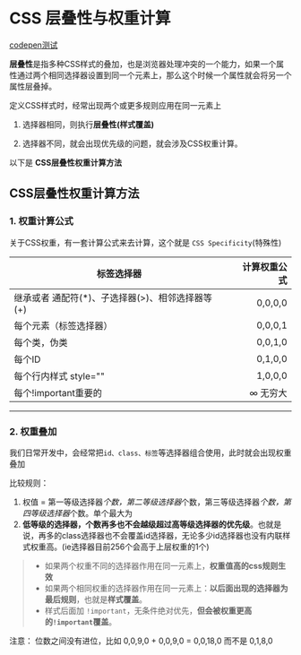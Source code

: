 # CSS 层叠性与权重计算

[codepen测试](https://codepen.io/Divcutu/pen/GRzGGxx "测试CSS层叠性与权重计算")

**层叠性**是指多种CSS样式的叠加，也是浏览器处理冲突的一个能力，如果一个属性通过两个相同选择器设置到同一个元素上，那么这个时候一个属性就会将另一个属性层叠掉。

定义CSS样式时，经常出现两个或更多规则应用在同一元素上

1. 选择器相同，则执行**层叠性(样式覆盖)**

2. 选择器不同，就会出现优先级的问题，就会涉及CSS权重计算。

以下是 **CSS层叠性权重计算方法**

## CSS层叠性权重计算方法

### 1. 权重计算公式

关于CSS权重，有一套计算公式来去计算，这个就是 `CSS Specificity`(特殊性)

|标签选择器|计算权重公式|
|---|---:|
|继承或者 通配符(*)、子选择器(>)、相邻选择器等(+)|0,0,0,0|
|每个元素（标签选择器）|0,0,0,1|
|每个类，伪类|0,0,1,0|
|每个ID|0,1,0,0|
|每个行内样式 style=""|1,0,0,0|
|每个!important重要的|∞ 无穷大|

-----

### 2. 权重叠加

我们日常开发中，会经常把`id、class、标签`等选择器组合使用，此时就会出现权重叠加

比较规则：

1. 权值 = 第一等级选择器*个数，第二等级选择器*个数，第三等级选择器*个数，第四等级选择器*个数。单个最大为
2. **低等级的选择器，个数再多也不会越级超过高等级选择器的优先级**。也就是说，再多的class选择器也不会覆盖id选择器，无论多少id选择器也没有内联样式权重高。(ie选择器目前256个会高于上层权重的1个)

> * 如果两个权重不同的选择器作用在同一元素上，**权重值高的css规则生效**
> * 如果两个相同权重的选择器作用在同一元素上：**以后面出现的选择器为最后规则**，也就是**样式覆盖**。
> * 样式后面加 `!important`，无条件绝对优先，**但会被权重更高的`!important`覆盖**。


注意： 位数之间没有进位，比如 0,0,9,0 + 0,0,9,0 = 0,0,18,0 而不是 0,1,8,0